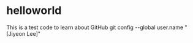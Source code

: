 # helloworld
This is a test code to learn about GitHub
git config --global user.name "[Jiyeon Lee]"
